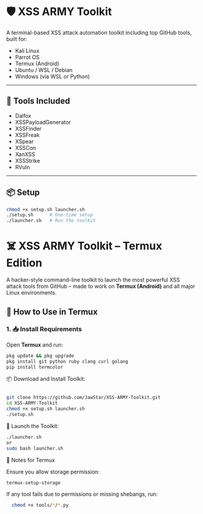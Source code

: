 # 🛡️ XSS ARMY Toolkit

A terminal-based XSS attack automation toolkit including top GitHub tools, built for:

- Kali Linux
- Parrot OS
- Termux (Android)
- Ubuntu / WSL / Debian
- Windows (via WSL or Python)

---

## 🚀 Tools Included

- Dalfox
- XSSPayloadGenerator
- XSSFinder
- XSSFreak
- XSpear
- XSSCon
- XanXSS
- XSSStrike
- RVuln

---

## 📦 Setup

```bash
chmod +x setup.sh launcher.sh
./setup.sh      # One-time setup
./launcher.sh   # Run the toolkit

``` 

# ☠️ XSS ARMY Toolkit – Termux Edition

A hacker-style command-line toolkit to launch the most powerful XSS attack tools from GitHub – made to work on **Termux (Android)** and all major Linux environments.


## 📲 How to Use in Termux

### 1. 📥 Install Requirements

Open **Termux** and run:

```bash
pkg update && pkg upgrade
pkg install git python ruby clang curl golang
pip install termcolor

```


📦 Download and Install Toolkit:
```bash

git clone https://github.com/JawStar/XSS-ARMY-Toolkit.git
cd XSS-ARMY-Toolkit
chmod +x setup.sh launcher.sh
./setup.sh
```

 🚀 Launch the Toolkit:
 ```bash
./launcher.sh
or
sudo bash launcher.sh

```

🧠 Notes for Termux

 Ensure you allow storage permission:
 ```bash
 termux-setup-storage
```
 If any tool fails due to permissions or missing shebangs, run:
 ```bash
   chmod +x tools/*/*.py
  ```




